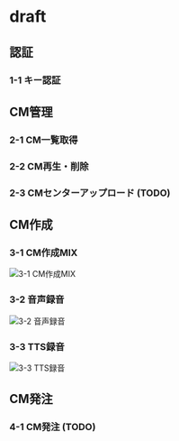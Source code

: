 # draft

## 認証

### 1-1 キー認証

## CM管理

### 2-1 CM一覧取得

### 2-2 CM再生・削除

### 2-3 CMセンターアップロード (TODO)

## CM作成

### 3-1 CM作成MIX

![3-1 CM作成MIX](http://www.plantuml.com/plantuml/proxy?src=https://raw.githubusercontent.com/openusen/umesse/master/documents/uml/s3-1.wsd?token=AHW2PB2P4MNI3UA6RP2BQ6S7GYL32)

### 3-2 音声録音

![3-2 音声録音](http://www.plantuml.com/plantuml/proxy?src=https://raw.githubusercontent.com/openusen/umesse/master/documents/uml/s3-2.wsd?token=AHW2PB5ZYCDLNL76MVRFYIS7HIGFS)

### 3-3 TTS録音

![3-3 TTS録音](http://www.plantuml.com/plantuml/proxy?src=https://raw.githubusercontent.com/openusen/umesse/master/documents/uml/s3-3.wsd?token=AHW2PB7INRR7G5HOGY33VFK7HIGHE)

## CM発注

### 4-1 CM発注 (TODO)
